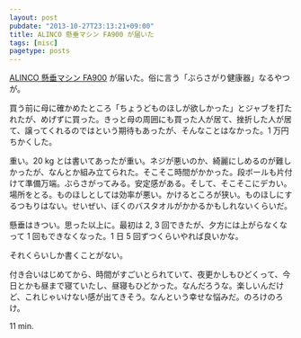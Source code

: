 ```yaml
---
layout: post
pubdate: "2013-10-27T23:13:21+09:00"
title: ALINCO 懸垂マシン FA900 が届いた
tags: [misc]
pagetype: posts
---
```

[ALINCO 懸垂マシン FA900](http://www.amazon.co.jp/gp/product/B005LKGEKY/) が届いた。俗に言う「ぶらさがり健康器」なるやつが。

買う前に母に確かめたところ「ちょうどものほしが欲しかった」とジャブを打たれたが、めげずに買った。きっと母の周囲にも買った人が居て、挫折した人が居て、譲ってくれるのではという期待もあったが、そんなことはなかった。1 万円ちかくした。

重い。20 kg とは書いてあったが重い。ネジが悪いのか、綺麗にしめるのが難しかったが、なんとか組み立てられた。そこそこ時間がかかった。段ボールも片付けて準備万端。ぶらさがってみる。安定感がある。そして、そこそこにデカい。場所をとる。ものほしとしては効率が悪い。かけるところが狭い。ものほしにするつもりはない。せいぜい、ぼくのバスタオルがかかるかもしれないくらいだ。

懸垂はきつい。思った以上に。最初は 2, 3 回できたが、夕方には上がらなくなって 1 回もできなくなった。1 日 5 回ずつくらいやれば良いかな。

それくらいしか書くことがない。

付き合いはじめてから、時間がすごいとられていて、夜更かしもひどくって、今日とかも昼まで寝ていたし、昼寝もひどかった。なんだろうな。楽しいんだけど、これじゃいけない感が出てきそう。なんという幸せな悩みだ。のろけのろけ。

11 min.
